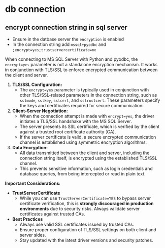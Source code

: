 # db connection

## encrypt connection string in sql server
- Ensure in the datbase server the `encryption` is enabled
- In the connection string add `mssql+pyodbc` and `;encrypt=yes;trustservercertificate=no`

When connecting to MS SQL Server with Python and pyodbc, 
the `encrypt=yes` parameter is not a standalone encryption mechanism. 
It works in conjunction with TLS/SSL to enforce encrypted communication between the client and server.

1. **TLS/SSL Configuration:**
   - The `encrypt=yes` parameter is typically used in conjunction with other TLS/SSL-related parameters in the connection string,
     such as `sslmode`, `sslkey`, `sslcert`, and `sslrootcert`.
     These parameters specify the keys and certificates required for secure communication.
2. **Client-Server Negotiation:**
   - When the connection attempt is made with `encrypt=yes`, the driver initiates a TLS/SSL handshake with the MS SQL Server.
   - The server presents its SSL certificate, which is verified by the client against a trusted root certificate authority (CA).
   - If the server certificate is valid, a secure encrypted communication channel is established using symmetric encryption algorithms.
3. **Data Encryption:**
   - All data transmitted between the client and server, including the connection string itself, is encrypted using the established TLS/SSL channel.
   - This prevents sensitive information, such as login credentials and database queries, from being intercepted or read in plain text.

**Important Considerations:**
- **TrustServerCertificate**
   - While you can use `TrustServerCertificate=YES` to bypass server certificate verification,
     this is **strongly discouraged in production environments** due to security risks.
     Always validate server certificates against trusted CAs.
- **Best Practices**
   - Always use valid SSL certificates issued by trusted CAs.
   - Ensure proper configuration of TLS/SSL settings on both client and server sides.
   - Stay updated with the latest driver versions and security patches.
